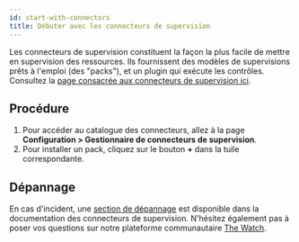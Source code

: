 ```yaml
---
id: start-with-connectors
title: Débuter avec les connecteurs de supervision
---
```


Les connecteurs de supervision constituent la façon la plus facile de mettre en supervision des ressources. Ils fournissent des modèles de supervisions prêts à l'emploi (des "packs"), et un plugin qui exécute les contrôles. Consultez la [page consacrée aux connecteurs de supervision ici](../monitoring/pluginpacks.md).

## Procédure

1. Pour accéder au catalogue des connecteurs, allez à la page **Configuration > Gestionnaire de connecteurs de supervision**.
2. Pour installer un pack, cliquez sur le bouton **+** dans la tuile correspondante.

## Dépannage

En cas d'incident, une [section de dépannage](/pp/integrations/plugin-packs/getting-started/how-to-guides/troubleshooting-plugins/) est disponible dans la documentation des connecteurs de supervision. N'hésitez également pas à poser vos questions sur notre plateforme communautaire [The Watch](https://thewatch.centreon.com/).
